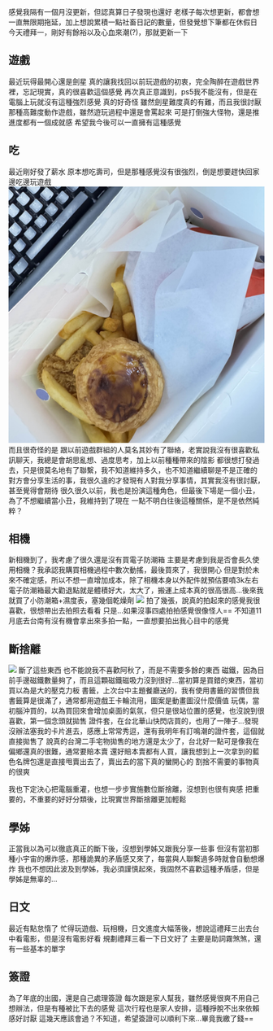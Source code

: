 感覺我隔有一個月沒更新，但認真算日子發現也還好
老樣子每次想更新，都會想一直無限期拖延，加上想說累積一點社畜日記的數量，但發覺想下筆都在休假日
今天禮拜一，剛好有餘裕以及心血來潮(?)，那就更新一下



遊戲
-
最近玩得最開心還是劍星
真的讓我找回以前玩遊戲的初衷，完全陶醉在遊戲世界裡，忘記現實，真的很喜歡這個感覺
再次真正意識到，ps5我不能沒有，但是在電腦上玩就沒有這種強烈感覺
真的好奇怪
雖然劍星難度真的有難，而且我很討厭那種高難度動作遊戲，雖然遊玩過程中還是會罵起來
可是打倒強大怪物，還是推進度都有一個成就感
希望我今後可以一直擁有這種感覺


吃
-
最近剛好發了薪水
原本想吃壽司，但是那種感覺沒有很強烈，倒是想要趕快回家邊吃邊玩遊戲
![](https://github.com/photohost/picx-images-hosting/raw/master/hostassimage.6f0p8jq1t2.jpg)
而且很奇怪的是
跟以前遊戲群組的人莫名其妙有了聯絡，老實說我沒有很喜歡私訊聊天，我總是會胡思亂想、過度思考，加上以前種種帶來的陰影
都很想打發過去，只是很莫名地有了聯繫，我不知道維持多久，也不知道繼續聊是不是正確的
對方會分享生活的事，我很久違的才發現有人對我分享事情，其實我沒有很討厭，甚至覺得會期待
很久很久以前，我也是扮演這種角色，但最後下場是一個小丑，為了不想繼續當小丑，我維持到了現在
一點不明白往後這種關係，是不是依然純粹？

相機
-
新相機到了，我考慮了很久還是沒有買電子防潮箱
主要是考慮到我是否會長久使用相機？我承認我購買相機過程中數次動搖，最後買來了，我很開心
但是對於未來不確定感，所以不想一直增加成本，除了相機本身以外配件就預估要噴3k左右
電子防潮箱最大勸退點就是體積好大，太大了，搬運上成本真的很高很高...後來我就買了小防潮箱+濕度表，塞幾個乾燥劑
![](https://photohost.github.io/picx-images-hosting/hostassimage.67xhd4nsis.jpg)
拍了幾張，說真的拍起來的感覺我很喜歡，很想帶出去拍照去看看
只是...如果沒事四處拍拍感覺很像怪人==
不知道11月底去台南有沒有機會拿出來多拍一點，一直想要拍出我心目中的感覺

斷捨離
-
![](https://photohost.github.io/picx-images-hosting/hostassimage.60u9hpanqa.jpg)
斷了這些東西
也不能說我不喜歡阿秋了，而是不需要多餘的東西
磁鐵，因為目前手邊磁鐵數量夠了，而且這顆磁鐵磁吸力沒到很好...當初算是買錯的東西，當初買以為是大的壓克力板
書籤，上次台中主題餐廳送的，我有使用書籤的習慣但我書籤算是很滿了，通常都用遊戲王卡輪流用，圖案是動畫圖沒什麼價值
玩偶，當初腦沖買的，以為買回來會增加桌面的氣氛，但只是很站位置的感覺，也沒說到很喜歡，第一個念頭就拋售
證件套，在台北華山快閃店買的，也用了一陣子...發現沒辦法塞我的卡片進去，感應上常常秀逗，還有我明年有訂鳴潮的證件套，這個就直接拋售了
說真的台灣二手宅物拋售的地方還是太少了，台北好一點可是像我在偏鄉還真的很難，通常要賠本賣
還好賠本賣都有人買，讓我想到上一次拿到的藍色名牌包還是直接甩賣出去了，賣出去的當下真的蠻開心的
割捨不需要的事物真的很爽

我也下定決心把電腦重灌，也想一步步實施數位斷捨離，沒想到也很有爽感
把重要的，不重要的好好分類後，比現實世界斷捨離更加輕鬆

學姊
-
正當我以為可以徹底真正的斷下後，沒想到學姊又跟我分享一些事
但沒有當初那種小宇宙的爆炸感，那種詭異的矛盾感又來了，每當與人聯繫過多時就會自動想爆炸
我也不想因此波及到學姊，我必須謹慎起來，我固然不喜歡這種矛盾感，但是學姊是無辜的...

日文
-
最近有點怠惰了
忙得玩遊戲、玩相機，日文進度大幅落後，想說這禮拜三出去台中看電影，但是沒有電影好看
規劃禮拜三看一下日文好了
主要是助詞霧煞煞，還有一些基本的單字

簽證
-
為了年底的出國，還是自己處理簽證
每次跟是家人幫我，雖然感覺很爽不用自己想辦法，但是有種被比下去的感覺
這次行程也是家人安排，這種掙脫不出來依賴感好討厭
這幾天應該會過？不知道，希望簽證可以順利下來...畢竟我繳了錢==


